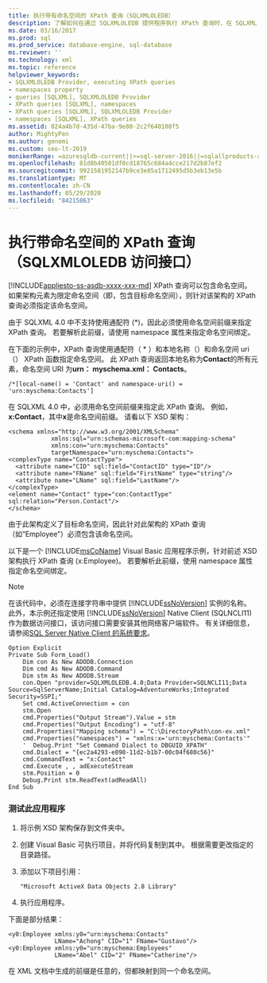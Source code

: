 ```yaml
---
title: 执行带有命名空间的 XPath 查询（SQLXMLOLEDB）
description: 了解如何在通过 SQLXMLOLEDB 提供程序执行 XPath 查询时，在 SQLXML 4.0 中指定命名空间。
ms.date: 03/16/2017
ms.prod: sql
ms.prod_service: database-engine, sql-database
ms.reviewer: ''
ms.technology: xml
ms.topic: reference
helpviewer_keywords:
- SQLXMLOLEDB Provider, executing XPath queries
- namespaces property
- queries [SQLXML], SQLXMLOLEDB Provider
- XPath queries [SQLXML], namespaces
- XPath queries [SQLXML], SQLXMLOLEDB Provider
- namespaces [SQLXML], XPath queries
ms.assetid: 024a4b7d-435d-47ba-9e80-2c2f640108f5
author: MightyPen
ms.author: genemi
ms.custom: seo-lt-2019
monikerRange: =azuresqldb-current||>=sql-server-2016||=sqlallproducts-allversions||>=sql-server-linux-2017||=azuresqldb-mi-current
ms.openlocfilehash: 81d8b40501df0cd18765c684a4cce217d2b87ef2
ms.sourcegitcommit: 9921501952147b9ce3e85a1712495d5b3eb13e5b
ms.translationtype: MT
ms.contentlocale: zh-CN
ms.lasthandoff: 05/29/2020
ms.locfileid: "84215863"
---
```

# <a name="executing-xpath-queries-with-namespaces-sqlxmloledb-provider"></a>执行带命名空间的 XPath 查询（SQLXMLOLEDB 访问接口）
[!INCLUDE[appliesto-ss-asdb-xxxx-xxx-md](../../../includes/appliesto-ss-asdb-xxxx-xxx-md.md)]
  XPath 查询可以包含命名空间。 如果架构元素为限定命名空间（即，包含目标命名空间），则针对该架构的 XPath 查询必须指定该命名空间。  
  
 由于 SQLXML 4.0 中不支持使用通配符 (*)，因此必须使用命名空间前缀来指定 XPath 查询。 若要解析此前缀，请使用 namespace 属性来指定命名空间绑定。  
  
 在下面的示例中，XPath 查询使用通配符（ \* ）和本地名称（）和命名空间 uri （） XPath 函数指定命名空间。 此 XPath 查询返回本地名称为**Contact**的所有元素，命名空间 URI 为**urn： myschema.xml： Contacts**。  
  
```  
/*[local-name() = 'Contact' and namespace-uri() = 'urn:myschema:Contacts']  
```  
  
 在 SQLXML 4.0 中，必须用命名空间前缀来指定此 XPath 查询。 例如， **x:Contact**，其中**x**是命名空间前缀。 请看以下 XSD 架构：  
  
```  
<schema xmlns="http://www.w3.org/2001/XMLSchema"  
            xmlns:sql="urn:schemas-microsoft-com:mapping-schema"  
            xmlns:con="urn:myschema:Contacts"  
            targetNamespace="urn:myschema:Contacts">  
<complexType name="ContactType">  
  <attribute name="CID" sql:field="ContactID" type="ID"/>  
  <attribute name="FName" sql:field="FirstName" type="string"/>  
  <attribute name="LName" sql:field="LastName"/>   
</complexType>  
<element name="Contact" type="con:ContactType" sql:relation="Person.Contact"/>  
</schema>  
```  
  
 由于此架构定义了目标命名空间，因此针对此架构的 XPath 查询（如“Employee”）必须包含该命名空间。  
  
 以下是一个 [!INCLUDE[msCoName](../../../includes/msconame-md.md)] Visual Basic 应用程序示例，针对前述 XSD 架构执行 XPath 查询 (x:Employee)。 若要解析此前缀，使用 namespace 属性指定命名空间绑定。  
  
> [!NOTE]  
>  在该代码中，必须在连接字符串中提供 [!INCLUDE[ssNoVersion](../../../includes/ssnoversion-md.md)] 实例的名称。 此外，本示例还指定使用 [!INCLUDE[ssNoVersion](../../../includes/ssnoversion-md.md)] Native Client (SQLNCLI11) 作为数据访问接口，该访问接口需要安装其他网络客户端软件。 有关详细信息，请参阅[SQL Server Native Client 的系统要求](../../../relational-databases/native-client/system-requirements-for-sql-server-native-client.md)。  
  
```  
Option Explicit  
Private Sub Form_Load()  
    Dim con As New ADODB.Connection  
    Dim cmd As New ADODB.Command  
    Dim stm As New ADODB.Stream  
    con.Open "provider=SQLXMLOLEDB.4.0;Data Provider=SQLNCLI11;Data Source=SqlServerName;Initial Catalog=AdventureWorks;Integrated Security=SSPI;"  
    Set cmd.ActiveConnection = con  
    stm.Open  
    cmd.Properties("Output Stream").Value = stm  
    cmd.Properties("Output Encoding") = "utf-8"  
    cmd.Properties("Mapping schema") = "C:\DirectoryPath\con-ex.xml"  
    cmd.Properties("namespaces") = "xmlns:x='urn:myschema:Contacts'"  
    '  Debug.Print "Set Command Dialect to DBGUID_XPATH"  
    cmd.Dialect = "{ec2a4293-e898-11d2-b1b7-00c04f680c56}"  
    cmd.CommandText = "x:Contact"  
    cmd.Execute , , adExecuteStream   
    stm.Position = 0  
    Debug.Print stm.ReadText(adReadAll)  
End Sub  
```  
  
### <a name="to-test-this-application"></a>测试此应用程序  
  
1.  将示例 XSD 架构保存到文件夹中。  
  
2.  创建 Visual Basic 可执行项目，并将代码复制到其中。 根据需要更改指定的目录路径。  
  
3.  添加以下项目引用：  
  
    ```  
    "Microsoft ActiveX Data Objects 2.8 Library"  
    ```  
  
4.  执行应用程序。  

 下面是部分结果：  
  
```  
<y0:Employee xmlns:y0="urn:myschema:Contacts"   
             LName="Achong" CID="1" FName="Gustavo"/>  
<y0:Employee xmlns:y0="urn:myschema:Employees"   
             LName="Abel" CID="2" FName="Catherine"/>  
```  
  
 在 XML 文档中生成的前缀是任意的，但都映射到同一个命名空间。  
  
  
